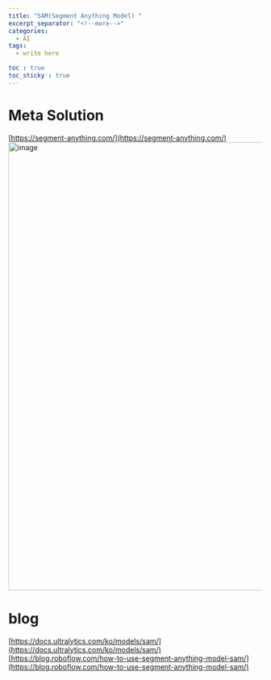 ```yaml
---
title: "SAM(Segment Anything Model) "
excerpt_separator: "<!--more-->"
categories:
  - AI
tags:
  - write here

toc : true
toc_sticky : true
---
```


# Meta Solution
[https://segment-anything.com/](https://segment-anything.com/)     
<img width="888" alt="image" src="https://github.com/younlea/younlea.github.io/assets/1435846/b087930a-100a-4d91-af52-d4f3d3088eff">



# blog
[https://docs.ultralytics.com/ko/models/sam/](https://docs.ultralytics.com/ko/models/sam/)     
[https://blog.roboflow.com/how-to-use-segment-anything-model-sam/](https://blog.roboflow.com/how-to-use-segment-anything-model-sam/)     


